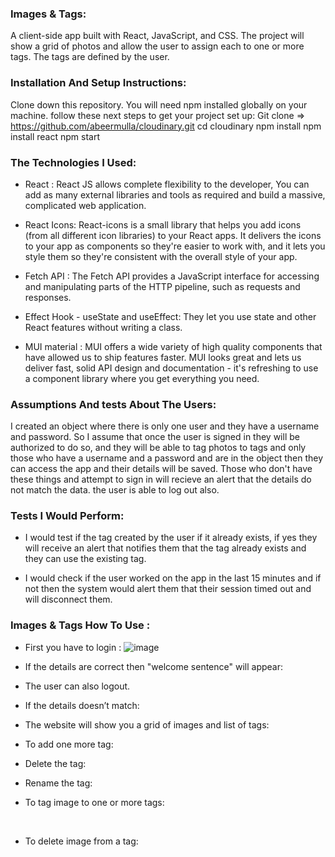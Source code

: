 ### Images & Tags:
A client-side app built with React, JavaScript, and CSS.
The project will show a grid of photos and allow the user to assign each to one or more tags. The tags are defined by the user. 

### Installation And Setup Instructions:
Clone down this repository. You will need npm installed globally on your machine.
follow these next steps to get your project set up: 
Git clone => https://github.com/abeermulla/cloudinary.git
cd cloudinary
npm install
npm install react 
npm start

### The Technologies I Used:
* React : React JS allows complete flexibility to the developer, You can add as many external libraries and tools as required and build a massive, complicated web application.

* React Icons: React-icons is a small library that helps you add icons (from all different icon libraries) to your React apps. It delivers the icons to your app as components so they're easier to work with, and it lets you style them so they're consistent with the overall style of your app.

* Fetch API : The Fetch API provides a JavaScript interface for accessing and manipulating parts of the HTTP pipeline, such as requests and responses.

* Effect Hook - useState and useEffect: They let you use state and other React features without writing a class.

* MUI material : 
MUI offers a wide variety of high quality components that have allowed us to ship features faster.
MUI looks great and lets us deliver fast, solid API design and documentation - it's refreshing to use a component library where you get everything you need.

### Assumptions And tests About The Users:
I created an object where there is only one user and they have a username and password. So I assume that once the user is signed in they will be authorized to do so, and they will be able to tag photos to tags and only those who have a username and a password and are in the object then they can access the app and their details will be saved. 
Those who don't have these things and attempt to sign in will recieve an alert that the details do not match the data.
the user is able to log out also.

### Tests I Would Perform:
* I would test if the tag created by the user if it already exists, if yes they will receive an alert that notifies them that the tag already exists and they can use the existing tag.

* I would check if the user worked on the app in the last 15 minutes and if not then the system would alert them that their session timed out and will disconnect them.


### Images & Tags How To Use :
* First you have to login :
![image](https://user-images.githubusercontent.com/97873678/172328657-500bfa86-918c-41ea-a265-c29f38e1d82b.png)








* If the details are correct then "welcome sentence" will appear:






* The user can also logout.
 
* If the details doesn’t match: 
  




* The website will show you a grid of images and list of tags:
 

* To add one more tag:


* Delete the tag:







* Rename the tag:











* To tag image to one or more tags:

 


* To delete image from a tag:
 
